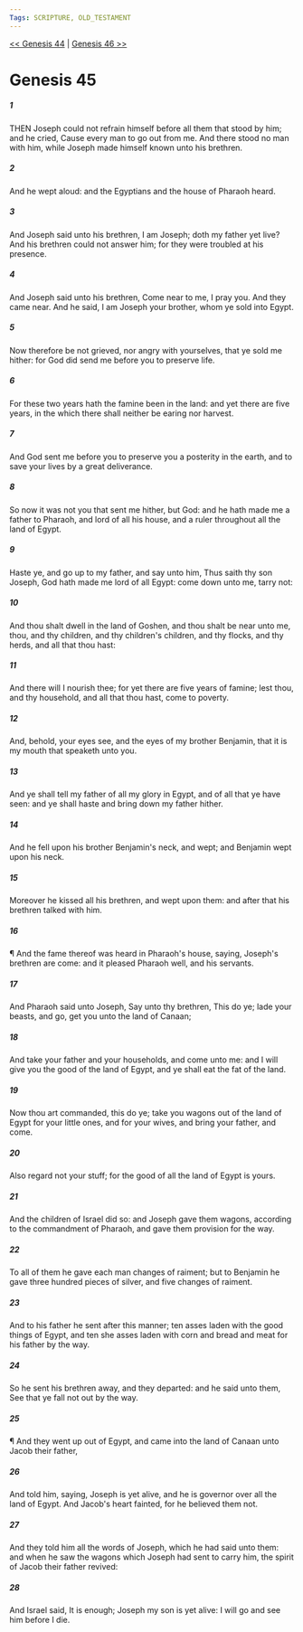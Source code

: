 ```yaml
---
Tags: SCRIPTURE, OLD_TESTAMENT
---
```


[<< Genesis 44](OLD_TESTAMENT/01_Genesis/Genesis_44.md) | [Genesis 46 >>](OLD_TESTAMENT/01_Genesis/Genesis_46.md)

# Genesis 45

##### 1

THEN Joseph could not refrain himself before all them that stood by him; and he cried, Cause every man to go out from me. And there stood no man with him, while Joseph made himself known unto his brethren.

##### 2

And he wept aloud: and the Egyptians and the house of Pharaoh heard.

##### 3

And Joseph said unto his brethren, I am Joseph; doth my father yet live? And his brethren could not answer him; for they were troubled at his presence.

##### 4

And Joseph said unto his brethren, Come near to me, I pray you. And they came near. And he said, I am Joseph your brother, whom ye sold into Egypt.

##### 5

Now therefore be not grieved, nor angry with yourselves, that ye sold me hither: for God did send me before you to preserve life.

##### 6

For these two years hath the famine been in the land: and yet there are five years, in the which there shall neither be earing nor harvest.

##### 7

And God sent me before you to preserve you a posterity in the earth, and to save your lives by a great deliverance.

##### 8

So now it was not you that sent me hither, but God: and he hath made me a father to Pharaoh, and lord of all his house, and a ruler throughout all the land of Egypt.

##### 9

Haste ye, and go up to my father, and say unto him, Thus saith thy son Joseph, God hath made me lord of all Egypt: come down unto me, tarry not:

##### 10

And thou shalt dwell in the land of Goshen, and thou shalt be near unto me, thou, and thy children, and thy children's children, and thy flocks, and thy herds, and all that thou hast:

##### 11

And there will I nourish thee; for yet there are five years of famine; lest thou, and thy household, and all that thou hast, come to poverty.

##### 12

And, behold, your eyes see, and the eyes of my brother Benjamin, that it is my mouth that speaketh unto you.

##### 13

And ye shall tell my father of all my glory in Egypt, and of all that ye have seen: and ye shall haste and bring down my father hither.

##### 14

And he fell upon his brother Benjamin's neck, and wept; and Benjamin wept upon his neck.

##### 15

Moreover he kissed all his brethren, and wept upon them: and after that his brethren talked with him.

##### 16

¶ And the fame thereof was heard in Pharaoh's house, saying, Joseph's brethren are come: and it pleased Pharaoh well, and his servants.

##### 17

And Pharaoh said unto Joseph, Say unto thy brethren, This do ye; lade your beasts, and go, get you unto the land of Canaan;

##### 18

And take your father and your households, and come unto me: and I will give you the good of the land of Egypt, and ye shall eat the fat of the land.

##### 19

Now thou art commanded, this do ye; take you wagons out of the land of Egypt for your little ones, and for your wives, and bring your father, and come.

##### 20

Also regard not your stuff; for the good of all the land of Egypt is yours.

##### 21

And the children of Israel did so: and Joseph gave them wagons, according to the commandment of Pharaoh, and gave them provision for the way.

##### 22

To all of them he gave each man changes of raiment; but to Benjamin he gave three hundred pieces of silver, and five changes of raiment.

##### 23

And to his father he sent after this manner; ten asses laden with the good things of Egypt, and ten she asses laden with corn and bread and meat for his father by the way.

##### 24

So he sent his brethren away, and they departed: and he said unto them, See that ye fall not out by the way.

##### 25

¶ And they went up out of Egypt, and came into the land of Canaan unto Jacob their father,

##### 26

And told him, saying, Joseph is yet alive, and he is governor over all the land of Egypt. And Jacob's heart fainted, for he believed them not.

##### 27

And they told him all the words of Joseph, which he had said unto them: and when he saw the wagons which Joseph had sent to carry him, the spirit of Jacob their father revived:

##### 28

And Israel said, It is enough; Joseph my son is yet alive: I will go and see him before I die.
